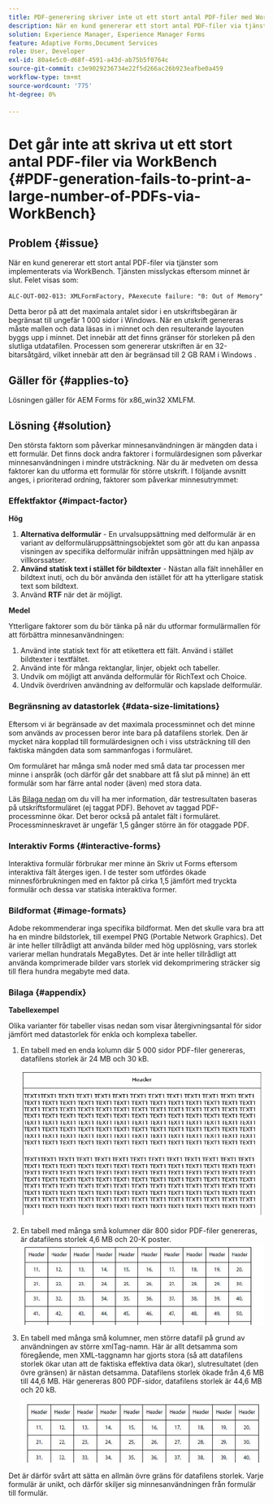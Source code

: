 ```yaml
---
title: PDF-generering skriver inte ut ett stort antal PDF-filer med WorkBench
description: När en kund genererar ett stort antal PDF-filer via tjänster som implementerats via WorkBench misslyckas utskriftstjänsten.
solution: Experience Manager, Experience Manager Forms
feature: Adaptive Forms,Document Services
role: User, Developer
exl-id: 80a4e5c0-d68f-4591-a43d-ab75b5f0764c
source-git-commit: c3e9029236734e22f5d266ac26b923eafbe0a459
workflow-type: tm+mt
source-wordcount: '775'
ht-degree: 0%

---
```


# Det går inte att skriva ut ett stort antal PDF-filer via WorkBench {#PDF-generation-fails-to-print-a-large-number-of-PDFs-via-WorkBench}

## Problem {#issue}

När en kund genererar ett stort antal PDF-filer via tjänster som implementerats via WorkBench. Tjänsten misslyckas eftersom minnet är slut. Felet visas som:

`ALC-OUT-002-013: XMLFormFactory, PAexecute failure: "0: Out of Memory"`

<!-- Attached is a simplified template (BollatoRiservatiLandscape_table_simple.xdp) that simulates the problem.
Using the Designer, if we associate the template "BollatoRiservatiLandscape_table_semplice.xdp" with the XML file "BollatoRiservati.xml" during the generation of the pdf, the process comes to occupy 1.6 Gb of RAM. On the server side, with the complete template, the pdf generation process breaks down, occupying 2 GB of RAM.-->

Detta beror på att det maximala antalet sidor i en utskriftsbegäran är begränsat till ungefär 1 000 sidor i Windows. När en utskrift genereras måste mallen och data läsas in i minnet och den resulterande layouten byggs upp i minnet. Det innebär att det finns gränser för storleken på den slutliga utdatafilen. Processen som genererar utskriften är en 32-bitarsåtgärd, vilket innebär att den är begränsad till 2 GB RAM i Windows <!--and 4 GB on UNIX-->.

## Gäller för {#applies-to}

Lösningen gäller för AEM Forms <!--JEE Server and AEM Forms on OSGi Server--> för x86_win32 XMLFM.

## Lösning {#solution}

Den största faktorn som påverkar minnesanvändningen är mängden data i ett formulär. Det finns dock andra faktorer i formulärdesignen som påverkar minnesanvändningen i mindre utsträckning. När du är medveten om dessa faktorer kan du utforma ett formulär för större utskrift. I följande avsnitt anges, i prioriterad ordning, faktorer som påverkar minnesutrymmet:

### Effektfaktor {#impact-factor}

**Hög**

1. **Alternativa delformulär** - En urvalsuppsättning med delformulär är en variant av delformuläruppsättningsobjektet som gör att du kan anpassa visningen av specifika delformulär inifrån uppsättningen med hjälp av villkorssatser.
1. **Använd statisk text i stället för bildtexter** - Nästan alla fält innehåller en bildtext inuti, och du bör använda den istället för att ha ytterligare statisk text som bildtext.
1. Använd **RTF** när det är möjligt.

**Medel**

Ytterligare faktorer som du bör tänka på när du utformar formulärmallen för att förbättra minnesanvändningen:

1. Använd inte statisk text för att etikettera ett fält. Använd i stället bildtexter i textfältet.
2. Använd inte för många rektanglar, linjer, objekt och tabeller.
3. Undvik om möjligt att använda delformulär för RichText och Choice.
4. Undvik överdriven användning av delformulär och kapslade delformulär.

### Begränsning av datastorlek {#data-size-limitations}

Eftersom vi är begränsade av det maximala processminnet och det minne som används av processen beror inte bara på datafilens storlek. Den är mycket nära kopplad till formulärdesignen och i viss utsträckning till den faktiska mängden data som sammanfogas i formuläret.

Om formuläret har många små noder med små data tar processen mer minne i anspråk (och därför går det snabbare att få slut på minne) än ett formulär som har färre antal noder (även) med stora data.

Läs [Bilaga nedan](#appendix) om du vill ha mer information, där testresultaten baseras på utskriftsformuläret (ej taggat PDF). Behovet av taggad PDF-processminne ökar. Det beror också på antalet fält i formuläret. Processminneskravet är ungefär 1,5 gånger större än för otaggade PDF.

### Interaktiv Forms {#interactive-forms}

Interaktiva formulär förbrukar mer minne än Skriv ut Forms eftersom interaktiva fält återges igen. I de tester som utfördes ökade minnesförbrukningen med en faktor på cirka 1,5 jämfört med tryckta formulär och dessa var statiska interaktiva former.

### Bildformat {#image-formats}

Adobe rekommenderar inga specifika bildformat. Men det skulle vara bra att ha en mindre bildstorlek, till exempel PNG (Portable Network Graphics). Det är inte heller tillrådligt att använda bilder med hög upplösning, vars storlek varierar mellan hundratals MegaBytes. Det är inte heller tillrådligt att använda komprimerade bilder vars storlek vid dekomprimering sträcker sig till flera hundra megabyte med data.

### Bilaga {#appendix}

**Tabellexempel**

Olika varianter för tabeller visas nedan som visar återgivningsantal för sidor jämfört med datastorlek för enkla och komplexa tabeller.

1. En tabell med en enda kolumn där 5 000 sidor PDF-filer genereras, datafilens storlek är 24 MB och 30 kB.

   ![table_single_column](/help/forms/using/assets/table_single_column.png)

1. En tabell med många små kolumner där 800 sidor PDF-filer genereras, är datafilens storlek 4,6 MB och 20-K poster.
   ![table_many_small_columns](/help/forms/using/assets/table_many_small_columns.png)

1. En tabell med många små kolumner, men större datafil på grund av användningen av större xmlTag-namn.
Här är allt detsamma som föregående, men XML-taggnamn har gjorts stora (så att datafilens storlek ökar utan att de faktiska effektiva data ökar), slutresultatet (den övre gränsen) är nästan detsamma. Datafilens storlek ökade från 4,6 MB till 44,6 MB. Här genereras 800 PDF-sidor, datafilens storlek är 44,6 MB och 20 kB.

   ![table_larger_xml_tagname](/help/forms/using/assets/table_bigger_xml_tagname.png)

Det är därför svårt att sätta en allmän övre gräns för datafilens storlek. Varje formulär är unikt, och därför skiljer sig minnesanvändningen från formulär till formulär.
